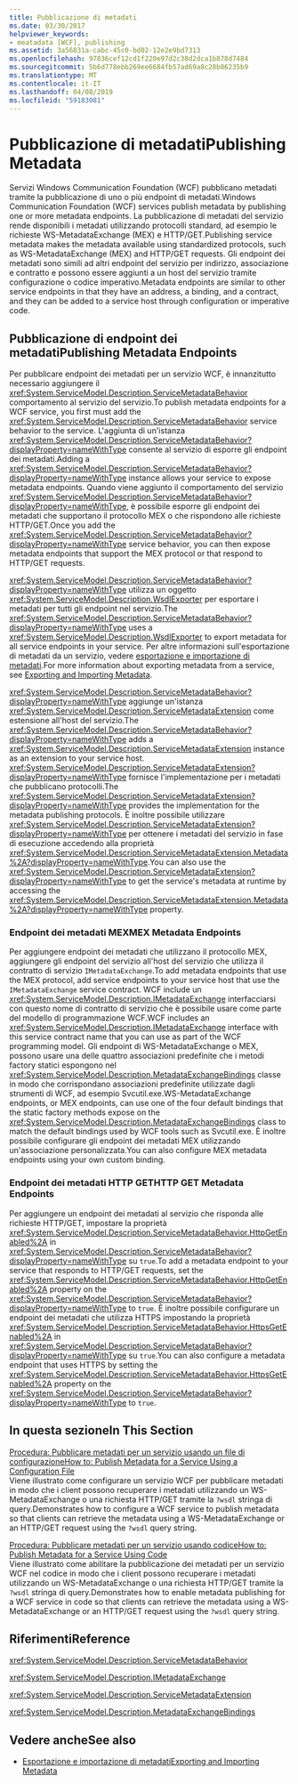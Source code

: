 ```yaml
---
title: Pubblicazione di metadati
ms.date: 03/30/2017
helpviewer_keywords:
- meatadata [WCF], publishing
ms.assetid: 3a56831a-cabc-45c0-bd02-12e2e9bd7313
ms.openlocfilehash: 97836cef12cd1f220e97d2c38d2dca1b878d7484
ms.sourcegitcommit: 5b6d778ebb269ee6684fb57ad69a8c28b06235b9
ms.translationtype: MT
ms.contentlocale: it-IT
ms.lasthandoff: 04/08/2019
ms.locfileid: "59183081"
---
```

# <a name="publishing-metadata"></a><span data-ttu-id="c4bc1-102">Pubblicazione di metadati</span><span class="sxs-lookup"><span data-stu-id="c4bc1-102">Publishing Metadata</span></span>
<span data-ttu-id="c4bc1-103">Servizi Windows Communication Foundation (WCF) pubblicano metadati tramite la pubblicazione di uno o più endpoint di metadati.</span><span class="sxs-lookup"><span data-stu-id="c4bc1-103">Windows Communication Foundation (WCF) services publish metadata by publishing one or more metadata endpoints.</span></span> <span data-ttu-id="c4bc1-104">La pubblicazione di metadati del servizio rende disponibili i metadati utilizzando protocolli standard, ad esempio le richieste WS-MetadataExchange (MEX) e HTTP/GET.</span><span class="sxs-lookup"><span data-stu-id="c4bc1-104">Publishing service metadata makes the metadata available using standardized protocols, such as WS-MetadataExchange (MEX) and HTTP/GET requests.</span></span> <span data-ttu-id="c4bc1-105">Gli endpoint dei metadati sono simili ad altri endpoint del servizio per indirizzo, associazione e contratto e possono essere aggiunti a un host del servizio tramite configurazione o codice imperativo.</span><span class="sxs-lookup"><span data-stu-id="c4bc1-105">Metadata endpoints are similar to other service endpoints in that they have an address, a binding, and a contract, and they can be added to a service host through configuration or imperative code.</span></span>  
  
## <a name="publishing-metadata-endpoints"></a><span data-ttu-id="c4bc1-106">Pubblicazione di endpoint dei metadati</span><span class="sxs-lookup"><span data-stu-id="c4bc1-106">Publishing Metadata Endpoints</span></span>  
 <span data-ttu-id="c4bc1-107">Per pubblicare endpoint dei metadati per un servizio WCF, è innanzitutto necessario aggiungere il <xref:System.ServiceModel.Description.ServiceMetadataBehavior> comportamento al servizio del servizio.</span><span class="sxs-lookup"><span data-stu-id="c4bc1-107">To publish metadata endpoints for a WCF service, you first must add the <xref:System.ServiceModel.Description.ServiceMetadataBehavior> service behavior to the service.</span></span> <span data-ttu-id="c4bc1-108">L'aggiunta di un'istanza <xref:System.ServiceModel.Description.ServiceMetadataBehavior?displayProperty=nameWithType> consente al servizio di esporre gli endpoint dei metadati.</span><span class="sxs-lookup"><span data-stu-id="c4bc1-108">Adding a <xref:System.ServiceModel.Description.ServiceMetadataBehavior?displayProperty=nameWithType> instance allows your service to expose metadata endpoints.</span></span> <span data-ttu-id="c4bc1-109">Quando viene aggiunto il comportamento del servizio <xref:System.ServiceModel.Description.ServiceMetadataBehavior?displayProperty=nameWithType>, è possibile esporre gli endpoint dei metadati che supportano il protocollo MEX o che rispondono alle richieste HTTP/GET.</span><span class="sxs-lookup"><span data-stu-id="c4bc1-109">Once you add the <xref:System.ServiceModel.Description.ServiceMetadataBehavior?displayProperty=nameWithType> service behavior, you can then expose metadata endpoints that support the MEX protocol or that respond to HTTP/GET requests.</span></span>  
  
 <span data-ttu-id="c4bc1-110"><xref:System.ServiceModel.Description.ServiceMetadataBehavior?displayProperty=nameWithType> utilizza un oggetto <xref:System.ServiceModel.Description.WsdlExporter> per esportare i metadati per tutti gli endpoint nel servizio.</span><span class="sxs-lookup"><span data-stu-id="c4bc1-110">The <xref:System.ServiceModel.Description.ServiceMetadataBehavior?displayProperty=nameWithType> uses a <xref:System.ServiceModel.Description.WsdlExporter> to export metadata for all service endpoints in your service.</span></span> <span data-ttu-id="c4bc1-111">Per altre informazioni sull'esportazione di metadati da un servizio, vedere [esportazione e importazione di metadati](../../../../docs/framework/wcf/feature-details/exporting-and-importing-metadata.md).</span><span class="sxs-lookup"><span data-stu-id="c4bc1-111">For more information about exporting metadata from a service, see [Exporting and Importing Metadata](../../../../docs/framework/wcf/feature-details/exporting-and-importing-metadata.md).</span></span>  
  
 <span data-ttu-id="c4bc1-112"><xref:System.ServiceModel.Description.ServiceMetadataBehavior?displayProperty=nameWithType> aggiunge un'istanza <xref:System.ServiceModel.Description.ServiceMetadataExtension> come estensione all'host del servizio.</span><span class="sxs-lookup"><span data-stu-id="c4bc1-112">The <xref:System.ServiceModel.Description.ServiceMetadataBehavior?displayProperty=nameWithType> adds a <xref:System.ServiceModel.Description.ServiceMetadataExtension> instance as an extension to your service host.</span></span> <span data-ttu-id="c4bc1-113"><xref:System.ServiceModel.Description.ServiceMetadataExtension?displayProperty=nameWithType> fornisce l'implementazione per i metadati che pubblicano protocolli.</span><span class="sxs-lookup"><span data-stu-id="c4bc1-113">The <xref:System.ServiceModel.Description.ServiceMetadataExtension?displayProperty=nameWithType> provides the implementation for the metadata publishing protocols.</span></span> <span data-ttu-id="c4bc1-114">È inoltre possibile utilizzare <xref:System.ServiceModel.Description.ServiceMetadataExtension?displayProperty=nameWithType> per ottenere i metadati del servizio in fase di esecuzione accedendo alla proprietà <xref:System.ServiceModel.Description.ServiceMetadataExtension.Metadata%2A?displayProperty=nameWithType>.</span><span class="sxs-lookup"><span data-stu-id="c4bc1-114">You can also use the <xref:System.ServiceModel.Description.ServiceMetadataExtension?displayProperty=nameWithType> to get the service's metadata at runtime by accessing the <xref:System.ServiceModel.Description.ServiceMetadataExtension.Metadata%2A?displayProperty=nameWithType> property.</span></span>  
  
### <a name="mex-metadata-endpoints"></a><span data-ttu-id="c4bc1-115">Endpoint dei metadati MEX</span><span class="sxs-lookup"><span data-stu-id="c4bc1-115">MEX Metadata Endpoints</span></span>  
 <span data-ttu-id="c4bc1-116">Per aggiungere endpoint dei metadati che utilizzano il protocollo MEX, aggiungere gli endpoint del servizio all'host del servizio che utilizza il contratto di servizio `IMetadataExchange`.</span><span class="sxs-lookup"><span data-stu-id="c4bc1-116">To add metadata endpoints that use the MEX protocol, add service endpoints to your service host that use the `IMetadataExchange` service contract.</span></span> <span data-ttu-id="c4bc1-117">WCF include un <xref:System.ServiceModel.Description.IMetadataExchange> interfacciarsi con questo nome di contratto di servizio che è possibile usare come parte del modello di programmazione WCF.</span><span class="sxs-lookup"><span data-stu-id="c4bc1-117">WCF includes an <xref:System.ServiceModel.Description.IMetadataExchange> interface with this service contract name that you can use as part of the WCF programming model.</span></span> <span data-ttu-id="c4bc1-118">Gli endpoint di WS-MetadataExchange o MEX, possono usare una delle quattro associazioni predefinite che i metodi factory statici espongono nel <xref:System.ServiceModel.Description.MetadataExchangeBindings> classe in modo che corrispondano associazioni predefinite utilizzate dagli strumenti di WCF, ad esempio Svcutil.exe.</span><span class="sxs-lookup"><span data-stu-id="c4bc1-118">WS-MetadataExchange endpoints, or MEX endpoints, can use one of the four default bindings that the static factory methods expose on the <xref:System.ServiceModel.Description.MetadataExchangeBindings> class to match the default bindings used by WCF tools such as Svcutil.exe.</span></span> <span data-ttu-id="c4bc1-119">È inoltre possibile configurare gli endpoint dei metadati MEX utilizzando un'associazione personalizzata.</span><span class="sxs-lookup"><span data-stu-id="c4bc1-119">You can also configure MEX metadata endpoints using your own custom binding.</span></span>  
  
### <a name="http-get-metadata-endpoints"></a><span data-ttu-id="c4bc1-120">Endpoint dei metadati HTTP GET</span><span class="sxs-lookup"><span data-stu-id="c4bc1-120">HTTP GET Metadata Endpoints</span></span>  
 <span data-ttu-id="c4bc1-121">Per aggiungere un endpoint dei metadati al servizio che risponda alle richieste HTTP/GET, impostare la proprietà <xref:System.ServiceModel.Description.ServiceMetadataBehavior.HttpGetEnabled%2A> in <xref:System.ServiceModel.Description.ServiceMetadataBehavior?displayProperty=nameWithType> su `true`.</span><span class="sxs-lookup"><span data-stu-id="c4bc1-121">To add a metadata endpoint to your service that responds to HTTP/GET requests, set the <xref:System.ServiceModel.Description.ServiceMetadataBehavior.HttpGetEnabled%2A> property on the <xref:System.ServiceModel.Description.ServiceMetadataBehavior?displayProperty=nameWithType> to `true`.</span></span> <span data-ttu-id="c4bc1-122">È inoltre possibile configurare un endpoint dei metadati che utilizza HTTPS impostando la proprietà <xref:System.ServiceModel.Description.ServiceMetadataBehavior.HttpsGetEnabled%2A> in <xref:System.ServiceModel.Description.ServiceMetadataBehavior?displayProperty=nameWithType> su `true`.</span><span class="sxs-lookup"><span data-stu-id="c4bc1-122">You can also configure a metadata endpoint that uses HTTPS by setting the <xref:System.ServiceModel.Description.ServiceMetadataBehavior.HttpsGetEnabled%2A> property on the <xref:System.ServiceModel.Description.ServiceMetadataBehavior?displayProperty=nameWithType> to `true`.</span></span>  
  
## <a name="in-this-section"></a><span data-ttu-id="c4bc1-123">In questa sezione</span><span class="sxs-lookup"><span data-stu-id="c4bc1-123">In This Section</span></span>  
 [<span data-ttu-id="c4bc1-124">Procedura: Pubblicare metadati per un servizio usando un file di configurazione</span><span class="sxs-lookup"><span data-stu-id="c4bc1-124">How to: Publish Metadata for a Service Using a Configuration File</span></span>](../../../../docs/framework/wcf/feature-details/how-to-publish-metadata-for-a-service-using-a-configuration-file.md)  
 <span data-ttu-id="c4bc1-125">Viene illustrato come configurare un servizio WCF per pubblicare metadati in modo che i client possono recuperare i metadati utilizzando un WS-MetadataExchange o una richiesta HTTP/GET tramite la `?wsdl` stringa di query.</span><span class="sxs-lookup"><span data-stu-id="c4bc1-125">Demonstrates how to configure a WCF service to publish metadata so that clients can retrieve the metadata using a WS-MetadataExchange or an HTTP/GET request using the `?wsdl` query string.</span></span>  
  
 [<span data-ttu-id="c4bc1-126">Procedura: Pubblicare metadati per un servizio usando codice</span><span class="sxs-lookup"><span data-stu-id="c4bc1-126">How to: Publish Metadata for a Service Using Code</span></span>](../../../../docs/framework/wcf/feature-details/how-to-publish-metadata-for-a-service-using-code.md)  
 <span data-ttu-id="c4bc1-127">Viene illustrato come abilitare la pubblicazione dei metadati per un servizio WCF nel codice in modo che i client possono recuperare i metadati utilizzando un WS-MetadataExchange o una richiesta HTTP/GET tramite la `?wsdl` stringa di query.</span><span class="sxs-lookup"><span data-stu-id="c4bc1-127">Demonstrates how to enable metadata publishing for a WCF service in code so that clients can retrieve the metadata using a WS-MetadataExchange or an HTTP/GET request using the `?wsdl` query string.</span></span>  
  
## <a name="reference"></a><span data-ttu-id="c4bc1-128">Riferimenti</span><span class="sxs-lookup"><span data-stu-id="c4bc1-128">Reference</span></span>  
 <xref:System.ServiceModel.Description.ServiceMetadataBehavior>  
  
 <xref:System.ServiceModel.Description.IMetadataExchange>  
  
 <xref:System.ServiceModel.Description.ServiceMetadataExtension>  
  
 <xref:System.ServiceModel.Description.MetadataExchangeBindings>  
  
## <a name="see-also"></a><span data-ttu-id="c4bc1-129">Vedere anche</span><span class="sxs-lookup"><span data-stu-id="c4bc1-129">See also</span></span>

- [<span data-ttu-id="c4bc1-130">Esportazione e importazione di metadati</span><span class="sxs-lookup"><span data-stu-id="c4bc1-130">Exporting and Importing Metadata</span></span>](../../../../docs/framework/wcf/feature-details/exporting-and-importing-metadata.md)
